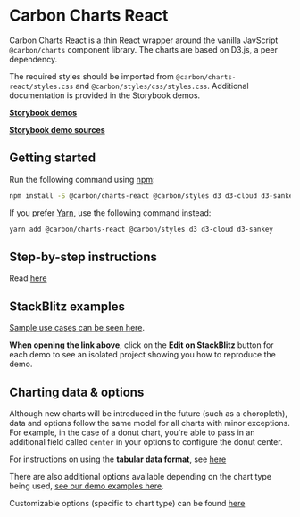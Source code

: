# Carbon Charts React

Carbon Charts React is a thin React wrapper around the vanilla JavScript `@carbon/charts` component library. The charts are based on D3.js, a peer dependency.

The required styles should be imported from `@carbon/charts-react/styles.css` and `@carbon/styles/css/styles.css`. Additional documentation is provided in the Storybook demos.

**[Storybook demos](https://carbon-design-system.github.io/carbon-charts/react)**

**[Storybook demo sources](https://github.com/carbon-design-system/carbon-charts/tree/master/packages/core/demo/data)**

## Getting started

Run the following command using [npm](https://www.npmjs.com/):

```bash
npm install -S @carbon/charts-react @carbon/styles d3 d3-cloud d3-sankey
```

If you prefer [Yarn](https://yarnpkg.com/en/), use the following command instead:

```bash
yarn add @carbon/charts-react @carbon/styles d3 d3-cloud d3-sankey
```

## Step-by-step instructions

Read
[here](https://carbon-design-system.github.io/carbon-charts/?path=/story/docs-getting-started--react)

## StackBlitz examples

[Sample use cases can be seen here](https://carbon-design-system.github.io/carbon-charts/react).

**When opening the link above**, click on the **Edit on StackBlitz** button for each demo to see an
isolated project showing you how to reproduce the demo.

## Charting data & options

Although new charts will be introduced in the future (such as a choropleth), data and options follow the same model for all charts with minor exceptions. For example, in the case of a donut chart, you're able to pass in an additional field called `center` in your options to configure the donut center.

For instructions on using the **tabular data format**, see
[here](https://carbon-design-system.github.io/carbon-charts/?path=/story/docs-tutorials--tabular-data-format)

There are also additional options available depending on the chart type being used, [see our demo examples here](https://github.com/carbon-design-system/carbon-charts/tree/master/packages/core/demo/data).

Customizable options (specific to chart type) can be found
[here](https://carbon-design-system.github.io/carbon-charts/documentation/modules/_interfaces_charts_.html)
